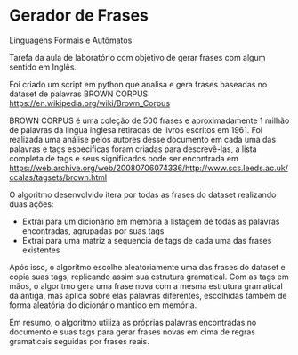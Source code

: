 # Gerador de Frases
 Linguagens Formais e Autômatos


Tarefa da aula de laboratório com objetivo de gerar frases com algum sentido em Inglês.

Foi criado um script em python que analisa e gera frases baseadas no dataset de palavras BROWN CORPUS https://en.wikipedia.org/wiki/Brown_Corpus

BROWN CORPUS é uma coleção de 500 frases e aproximadamente 1 milhão de palavras da lingua inglesa retiradas de livros escritos em 1961. Foi realizada uma análise pelos autores desse documento em cada uma das palavras e tags especificas foram criadas para descrevê-las, a lista completa de tags e seus significados pode ser encontrada em https://web.archive.org/web/20080706074336/http://www.scs.leeds.ac.uk/ccalas/tagsets/brown.html

O algoritmo desenvolvido itera por todas as frases do dataset realizando duas ações:
  * Extrai para um dicionário em memória a listagem de todas as palavras encontradas, agrupadas por suas tags
  * Extrai para uma matriz a sequencia de tags de cada uma das frases existentes

Após isso, o algoritmo escolhe aleatoriamente uma das frases do dataset e copia suas tags, replicando assim sua estrutura gramatical.
Com as tags em mãos, o algoritmo gera uma frase nova com a mesma estrutura gramatical da antiga, mas aplica sobre elas palavras diferentes, escolhidas também de forma aleatória do dicionário mantido em memória.

Em resumo, o algoritmo utiliza as próprias palavras encontradas no documento e suas tags para gerar frases novas em cima de regras gramaticais seguidas por frases reais.